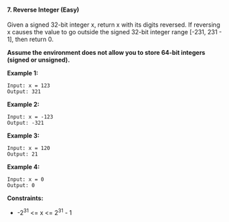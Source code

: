 #### 7. Reverse Integer (Easy)

Given a signed 32-bit integer x, return x with its digits reversed. If reversing x causes the value to go outside the signed 32-bit integer range [-231, 231 - 1], then return 0.

**Assume the environment does not allow you to store 64-bit integers (signed or unsigned).**
 

**Example 1:**
```
Input: x = 123
Output: 321
```
**Example 2:**
```
Input: x = -123
Output: -321
```
**Example 3:**
```
Input: x = 120
Output: 21
```
**Example 4:**
```
Input: x = 0
Output: 0
```

**Constraints:**

- -2<sup>31</sup> <= x <= 2<sup>31</sup> - 1
